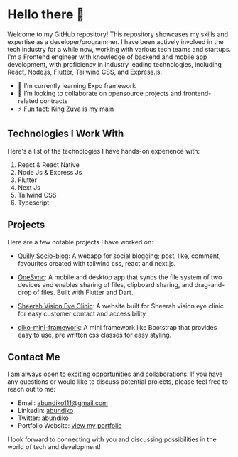 #  Hello there 👋

Welcome to my GitHub repository! This repository showcases my skills and expertise as a developer/programmer. I have been actively involved in the tech industry for a while now, working with various tech teams and startups. I'm a Frontend engineer with knowledge of backend and mobile app development, with proficiency in industry leading technologies, including React, Node.js, Flutter, Tailwind CSS, and Express.js.

- 🌱 I’m currently learning Expo framework
- 👯 I’m looking to collaborate on opensource projects and frontend-related contracts
- ⚡ Fun fact: King Zuva is my main

  
## Technologies I Work With

Here's a list of the technologies I have hands-on experience with:

1. React & React Native
2. Node Js & Express Js
3. Flutter
4. Next Js
5. Tailwind CSS
6. Typescript

## Projects

Here are a few notable projects I have worked on:


- [Quilly Socio-blog](https://quilly-blog.vercel.app): A webapp for social blogging; post, like, comment, favourites created with tailwind css, react and next.js.

- [OneSync](https://onesync.netlify.app): A mobile and desktop app that syncs the file system of two devices and enables sharing of files, clipboard sharing, and drag-and-drop of files. Built with Flutter and Dart.

- [Sheerah Vision Eye Clinic](https://abundiko.github.io/sheerah-vision/): A website built for Sheerah vision eye clinic for easy customer contact and accessibility

- [diko-mini-framework](github.com/abundiko/api): A mini framework like Bootstrap that provides easy to use, pre written css classes for easy styling.


## Contact Me

I am always open to exciting opportunities and collaborations. If you have any questions or would like to discuss potential projects, please feel free to reach out to me:

- Email: [abundiko111@gmail.com](mailto:abundiko111@gmail.com)
- LinkedIn: [abundiko](https://www.linkedin.com/in/abundiko)
- Twitter: [abundiko](https://www.twitter.com/abundiko)
- Portfolio Website: [view my portfolio](https://abundiko.netlify.app)



I look forward to connecting with you and discussing possibilities in the world of tech and development!
